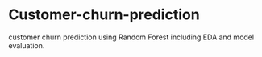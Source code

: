 # Customer-churn-prediction
customer churn prediction using Random Forest including EDA and model evaluation.

